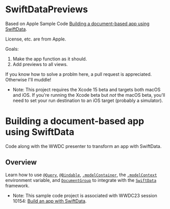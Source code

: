 # SwiftDataPreviews

Based on Apple Sample Code [Building a document-based app using SwiftData](https://developer.apple.com/documentation/swiftui/building-a-document-based-app-using-swiftdata).

License, etc. are from Apple.

Goals:

1. Make the app function as it should.
2. Add previews to all views.

If you know how to solve a problm here, a pull request is appreciated. Otherwise I'll muddle!

- Note: This project requires the Xcode 15 beta and targets both macOS and iOS. If you're running the Xcode beta but *not* the macOS beta, you'll need to set your run destination to an iOS target (probably a simulator).

# Building a document-based app using SwiftData

Code along with the WWDC presenter to transform an app with SwiftData.

## Overview

Learn how to use [`@Query`](https://developer.apple.com/documentation/swiftdata/query), [`@Bindable`](https://developer.apple.com/documentation/swiftui/bindable), [`.modelContainer`](<https://developer.apple.com/documentation/SwiftUI/View/modelContainer(_:)>), the [`.modelContext`](https://developer.apple.com/documentation/SwiftUI/EnvironmentValues/modelContext) environment variable, and [`DocumentGroup`](https://developer.apple.com/documentation/swiftui/documentgroup) to integrate with the [`SwiftData`](https://developer.apple.com/documentation/swiftdata) framework.

- Note: This sample code project is associated with WWDC23 session 10154: [Build an app with SwiftData](https://developer.apple.com/wwdc23/10154/).
